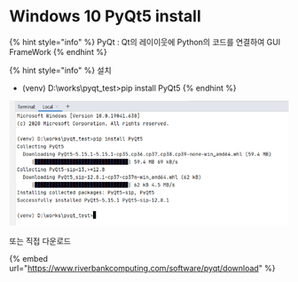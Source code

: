 # Windows 10 PyQt5 install

{% hint style="info" %}
PyQt : Qt의 레이이웃에 Python의 코드를 연결하여 GUI FrameWork
{% endhint %}

{% hint style="info" %}
설치

* \(venv\) D:\works\pyqt\_test&gt;pip install PyQt5 
{% endhint %}

![](../.gitbook/assets/image%20%28296%29.png)

또는 직접 다운로드

{% embed url="https://www.riverbankcomputing.com/software/pyqt/download" %}




